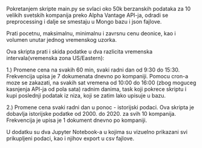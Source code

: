 Pokretanjem skripte main.py se svlaci oko 50k berzanskih podataka za 10 velikih svetskih kompanija preko Alpha Vantage API-ja, odradi se preprocessing i dalje se smestaju u Mongo bazu i json fajlove.

Prati pocetnu, maksimalnu, minimalnu i zavrsnu cenu deonice, kao i volumen unutar jednog vremenskog uzorka. 

Ova skripta prati i skida podatke u dva razlicita vremenska intervala(vremenska zona US/Eastern):

1.) Promene cena na svakih 60 min, svaki radni dan od 9:30 do 15:30. Frekvencija upisa je 7 dokumenata dnevno po kompaniji. Pomocu cron-a moze se zakazati, na svakih sat vremena od 10:00 do 16:00 (zbog moguceg kasnjenja API-ja od pola sata) radnim danima, task koji pokrece skriptu i kupi poslednji podatak iz niza, koji se zatim lako upisuje u bazu.

2.) Promene cena svaki radni dan u ponoc - istorijski podaci. Ova skripta je dobavlja istorijske podatke od 2000. do 2020. za svih 10 kompanija. Frekvencija je upisa je 1 dokument dnevno po kompaniji.

U dodatku su dva Jupyter Notebook-a u kojima su vizuelno prikazani svi prikupljeni podaci, kao i njihov export u csv fajlove.
